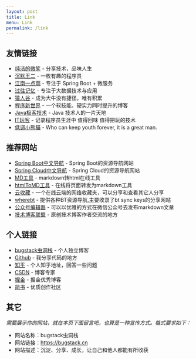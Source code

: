 ```yaml
---
layout: post
title: Link
menu: Link
permalink: /link
---
```


## 友情链接

- [纯洁的微笑](http://www.ityouknow.com/) - 分享技术，品味人生
- [沉默王二](http://www.itwanger.com/) - 一枚有趣的程序员
- [江南一点雨](https://www.javaboy.org/) - 专注于 Spring Boot + 微服务
- [过往记忆](https://www.iteblog.com) - 专注于大数据技术与应用
- [猿人谷](http://www.yuanrengu.com/) - 成为大牛没有捷径，唯有积累
- [程序新世界](https://www.choupangxia.com) - 一个软技能、硬实力同时提升的博客
- [Java极客技术](http://www.justdojava.com) - Java 技术人的一片天地
- [IT玩客](https://www.91the.top) - 记录程序员生涯中 值得回味 值得把玩的技术
- [低调小熊猫](http://ilovey.live) - Who can keep youth forever, it is a great man.

## 推荐网站

- [Spring Boot中文导航](http://springboot.fun/) - Spring Boot的资源导航网站    
- [Spring Cloud中文导航](http://springcloud.fun/) - Spring Cloud的资源导航网站    
- [MD工具](https://mdnice.com/) - markdown转html在线工具  
- [htmlToMD工具](http://relatos.top/2md/) - 在线将页面转发为markdown工具  
- [云收藏](http://www.favorites.ren/) - 一个在线云端的网络收藏夹，可以分享和查看其它人分享
- [wherebt](http://wherebt.com/) - 提供各种BT资源导航,主要收录了bt sync keys的分享网站
- [公众号编辑器](http://md.ityouknow.com/) - 可以以优雅的方式在微信公众号去发布markdown文章
- [技术博客联盟](http://techblog.pub/) - 原创技术博客作者交流的地方


## 个人链接

- [bugstack虫洞栈](https://bugstack.com) - 个人独立博客
- [Github](https://github.com/fuzhengwei) -  我分享代码的地方
- [知乎](https://www.zhihu.com/people/fuzhengwei) - 个人知乎地址，回答一些问题
- [CSDN](https://bugstack.blog.csdn.net)  - 博客专家
- [掘金](https://juejin.im/user/5d1dd872f265da1bb31c569b) - 掘金优秀博客
- [简书](https://www.jianshu.com/u/6277de401399) - 优质创作社区

## 其它  

*需要展示你的网站，就在本页下面留言吧，也算是一种宣传方式。格式要求如下：*

- 网站名称：bugstack虫洞栈
- 网站链接：https://bugstack.cn
- 网站描述：沉淀、分享、成长，让自己和他人都能有所收获